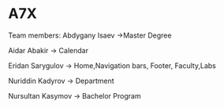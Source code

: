 # A7X
Team members:
  Abdygany Isaev ->Master Degree 
  
  Aidar Abakir -> Calendar
  
  Eridan Sarygulov -> Home,Navigation bars, Footer, Faculty,Labs
  
  Nuriddin Kadyrov -> Department
  
  Nursultan Kasymov -> Bachelor Program
  
 
